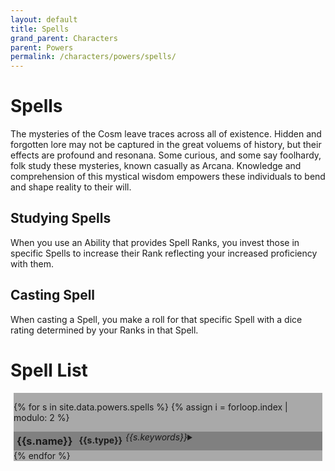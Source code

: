 ```yaml
---
layout: default
title: Spells
grand_parent: Characters
parent: Powers
permalink: /characters/powers/spells/
---
```


# Spells

The mysteries of the Cosm leave traces across all of existence.  Hidden and forgotten lore may not be captured in the great voluems of history, but their effects are profound and resonana.
Some curious, and some say foolhardy, folk study these mysteries, known casually as Arcana.  Knowledge and comprehension of this mystical wisdom empowers these individuals to bend and shape reality to their will.

## Studying Spells
When you use an Ability that provides Spell Ranks, you invest those in specific Spells to increase their Rank reflecting your increased proficiency with them.

## Casting Spell
When casting a Spell, you make a roll for that specific Spell with a dice rating determined by your Ranks in that Spell.


# Spell List

<section>

<div class="column">

{% for s in site.data.powers.spells %}
{% assign i = forloop.index | modulo: 2 %}

<div class="row">
    <h3 style="margin:5px">{{s.name}}</h3>
    <h4 style="margin:5px">{{s.type}}</h4>
    <em>{{s.keywords}}</em>
    <details>
        <summary></summary>
        <p><strong>Requires: </strong>{{s.requires}}</p>
        <p><strong>Effect: </strong>{{s.effect}}</p>
        {% for t in s.threshold %}
        <h5 style="margin:5px">Threshold {{t.hits}} </h5>
        <p>{{t.effect}}</p>
        {% endfor %}
    </details>
</div>
{% endfor %}

</section>

<style>
  .row {
    display: flex;
    background-color: gray;

  }

  .column {
    flex: 95%;
    background-color: darkgray;
    margin: 5px;
  }
</style>